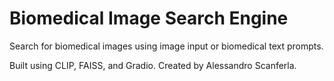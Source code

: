 # Biomedical Image Search Engine

Search for biomedical images using image input or biomedical text prompts.

Built using CLIP, FAISS, and Gradio. Created by Alessandro Scanferla.

